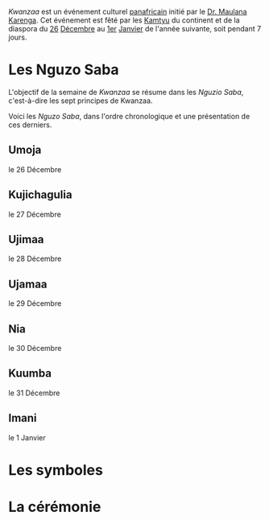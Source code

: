 <!-- TITLE: Kwanzaa -->
<!-- SUBTITLE: Présentation de Kwanzaa -->

*Kwanzaa* est un événement culturel [panafricain](/ideologie/mouvement-panafricain) initié par le [Dr. Maulana Karenga](/personnalite/homme/a-classer/tarana/nord/pays/etats-unis/dr-maurana-karenga). Cet événement est fêté par les [Kamtyu](/terminologie/mdw-ntr/kamit) du continent et de la diaspora du [26]() [Décembre]() au [1er]() [Janvier]() de l'année suivante, soit pendant 7 jours.

# Les Nguzo Saba
L'objectif de la semaine de *Kwanzaa* se résume dans les *Nguzio Saba*, c'est-à-dire les sept principes de Kwanzaa.

Voici les *Nguzo Saba*, dans l'ordre chronologique et une présentation de ces derniers.

## Umoja
le 26 Décembre

## Kujichagulia
le 27 Décembre

## Ujimaa
le 28 Décembre

## Ujamaa
le 29 Décembre

## Nia
le 30 Décembre

## Kuumba
le 31 Décembre

## Imani
le 1 Janvier

# Les symboles

# La cérémonie


[^1]: [Ama Mazama](/personnalite/femme/polymathe/caraibes/midi/karukera/ama-mazama). [Kwanzaa, ou la Célébration du Génie Africain]().